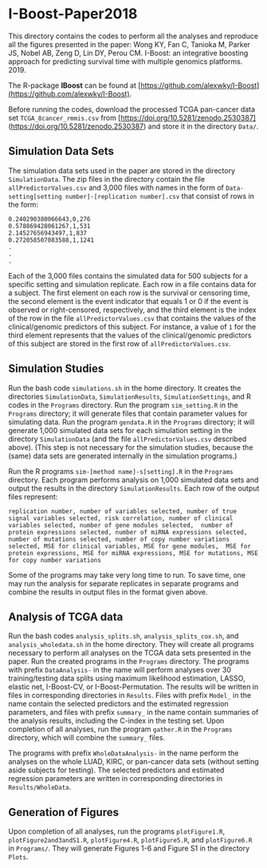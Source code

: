 # I-Boost-Paper2018

This directory contains the codes to perform all the analyses and reproduce all the figures presented in the paper: Wong KY, Fan C, Tanioka M, Parker JS, Nobel AB, Zeng D, Lin DY, Perou CM. I-Boost: an integrative boosting approach for predicting survival time with multiple genomics platforms. 2019.

The R-package **IBoost** can be found at [https://github.com/alexwky/I-Boost](https://github.com/alexwky/I-Boost).

Before running the codes, download the processed TCGA pan-cancer data set `TCGA_8cancer_rmmis.csv` from [https://doi.org/10.5281/zenodo.2530387] (https://doi.org/10.5281/zenodo.2530387) and store it in the directory `Data/`.

## Simulation Data Sets

The simulation data sets used in the paper are stored in the directory `SimulationData`. The zip files in the directory contain the file `allPredictorValues.csv` and 3,000 files with names in the form of `Data-setting[setting number]-[replication number].csv` that consist of rows in the form:
```
0.240290380066643,0,276
0.578869428061267,1,531
2.14527656943497,1,837
0.272058507083588,1,1241
.
.
.
```
Each of the 3,000 files contains the simulated data for 500 subjects for a specific setting and simulation replicate. Each row in a file contains data for a subject. The first element on each row is the survival or censoring time, the second element is the event indicator that equals 1 or 0 if the event is observed or right-censored, respectively, and the third element is the index of the row in the file `allPredictorValues.csv` that contains the values of the clinical/genomic predictors of this subject. For instance, a value of `1` for the third element represents that the values of the clinical/genomic predictors of this subject are stored in the first row of `allPredictorValues.csv`.

## Simulation Studies

Run the bash code `simulations.sh` in the home directory. It creates the directories `SimulationData`, `SimulationResults`, `SimulationSettings`, and R codes in the `Programs` directory. Run the program `sim_setting.R` in the `Programs` directory; it will generate files that contain parameter values for simulating data. Run the program `gendata.R` in the `Programs` directory; it will generate 1,000 simulated data sets for each simulation setting in the directory `SimulationData` (and the file `allPredictorValues.csv` described above). (This step is not necessary for the simulation studies, because the (same) data sets are generated internally in the simulation programs.)

Run the R programs `sim-[method name]-s[setting].R` in the `Programs` directory. Each program performs analysis on 1,000 simulated data sets and output the results in the directory `SimulationResults`. Each row of the output files represent:
```
replication number, number of variables selected, number of true signal variables selected, risk correlation, number of clinical variables selected, number of gene modules selected,  number of protein expressions selected, number of miRNA expressions selected, number of mutations selected, number of copy number variations selected, MSE for clinical variables, MSE for gene modules,  MSE for protein expressions, MSE for miRNA expressions, MSE for mutations, MSE for copy number variations
```
Some of the programs may take very long time to run. To save time, one may run the analysis for separate replicates in separate programs and combine the results in output files in the format given above.

## Analysis of TCGA data

Run the bash codes `analysis_splits.sh`, `analysis_splits_cox.sh`, and `analysis_wholedata.sh` in the home directory. They will create all programs necessary to perform all analyses on the TCGA data sets presented in the paper. Run the created programs in the `Programs` directory. The programs with prefix `DataAnalysis-` in the name will perform analyses over 30 training/testing data splits using maximum likelihood estimation, LASSO, elastic net, I-Boost-CV, or I-Boost-Permutation. The results will be written in files in corresponding directories in `Results`. Files with prefix `Model_` in the name contain the selected predictors and the estimated regression parameters, and files with prefix `summary_` in the name contain summaries of the analysis results, including the C-index in the testing set. Upon completion of all analyses, run the program `gather.R` in the `Programs` directory, which will combine the `summary_` files.

The programs with prefix `WholeDataAnalysis-` in the name perform the analyses on the whole LUAD, KIRC, or pan-cancer data sets (without setting aside subjects for testing). The selected predictors and estimated regression parameters are written in corresponding directories in `Results/WholeData`.

## Generation of Figures

Upon completion of all analyses, run the programs `plotFigure1.R`, `plotFigure2and3andS1.R`, `plotFigure4.R`, `plotFigure5.R`, and `plotFigure6.R` in `Programs/`. They will generate Figures 1-6 and Figure S1 in the directory `Plots`.
